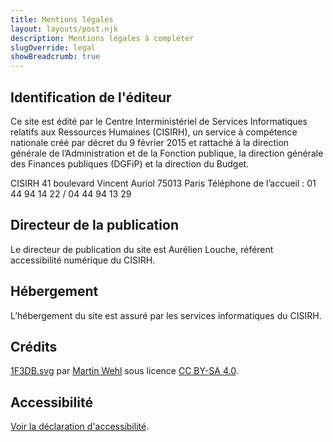 ```yaml
---
title: Mentions légales
layout: layouts/post.njk
description: Mentions légales à compléter
slugOverride: legal
showBreadcrumb: true
---
```

## Identification de l'éditeur

Ce site est édité par le Centre Interministériel de Services Informatiques relatifs aux Ressources Humaines (CISIRH), un service à compétence nationale créé par décret du 9 février 2015 et rattaché à la direction générale de l’Administration et de la Fonction publique, la direction générale des Finances publiques (DGFiP) et la direction du Budget.

CISIRH
41 boulevard Vincent Auriol
75013 Paris
Téléphone de l’accueil : 01 44 94 14 22 / 04 44 94 13 29

## Directeur de la publication

Le directeur de publication du site est Aurélien Louche, référent accessibilité numérique du CISIRH.

## Hébergement

L’hébergement du site est assuré par les services informatiques du CISIRH.

## Crédits

[1F3DB.svg](https://openmoji.org/data/color/svg/1F3DB.svg) par [Martin Wehl](https://openmoji.org/library/#author=Martin%20Wehl) sous licence [CC BY-SA 4.0](https://creativecommons.org/licenses/by-sa/4.0>).

## Accessibilité

[Voir la déclaration d'accessibilité](/accessibilite/).

